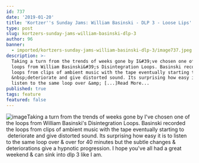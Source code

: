 ```yaml
---
id: 737
date: '2019-01-20'
title: 'Kortzer''s Sunday Jams: William Basinski - DLP 3 - Loose Lips'
type: post
slug: kortzers-sunday-jams-william-basinski-dlp-3
author: 96
banner:
  - imported/kortzers-sunday-jams-william-basinski-dlp-3/image737.jpeg
description: >-
  Taking a turn from the trends of weeks gone by I&#39;ve chosen one of the
  loops from William Basinski&#39;s Disintegration Loops. Basinski recorded the
  loops from clips of ambient music with the tape eventually starting to
  &nbsp;deteriorate and give distorted sound. Its surprising how easy it is to
  listen to the same loop over &amp; [...]Read More...
published: true
tags: feature
featured: false
---
```

![image](../imported/kortzers-sunday-jams-william-basinski-dlp-3/image737.jpeg)Taking a turn from the trends of weeks gone by I've chosen one of the loops from William Basinski's Disintegration Loops. Basinski recorded the loops from clips of ambient music with the tape eventually starting to  deteriorate and give distorted sound. Its surprising how easy it is to listen to the same loop over & over for 40 minutes but the subtle changes & deteriorations give a hypnotic progression. I hope you've all had a great weekend & can sink into dIp 3 like I am.